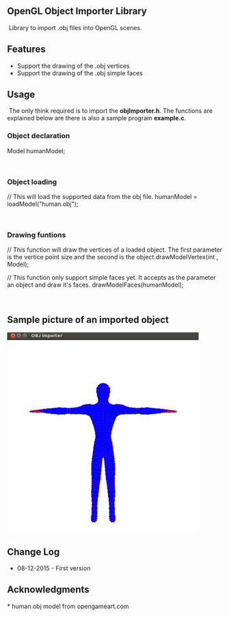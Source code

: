## OpenGL Object Importer Library​
​
Library to import .obj files into OpenGL scenes.​
​
​
## Features​
* Support the drawing of the .obj vertices​
* Support the drawing of the .obj simple faces​
​
​

## Usage​
​
The only think required is to import the __objImporter.h__. The functions are explained below are there is also a sample program __example.c__.​
​
### Object declaration​

Model humanModel;​

​
### Object loading​

// This will load the supported data from the obj file.​
humanModel = loadModel("human.obj");​

​
### Drawing funtions​

// This function will draw the vertices of a loaded object. The first parameter is the vertice point size and the second is the object.​
drawModelVertex(int , Model);​

// This function only support simple faces yet. It accepts as the parameter an object and draw it's faces.​
drawModelFaces(humanModel);​

​
​
## Sample picture of an imported object​
![Sample model](Misc/human.jpg)​
​
## Change Log​
* 08-12-2015 - First version​
​
​

## Acknowledgments​
​* human.obj model from opengameart.com​
